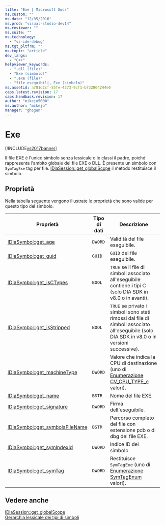 ```yaml
---
title: "Exe | Microsoft Docs"
ms.custom: ""
ms.date: "12/05/2016"
ms.prod: "visual-studio-dev14"
ms.reviewer: ""
ms.suite: ""
ms.technology: 
  - "vs-ide-debug"
ms.tgt_pltfrm: ""
ms.topic: "article"
dev_langs: 
  - "C++"
helpviewer_keywords: 
  - ".dll (file)"
  - "Exe (simbolo)"
  - ".exe (file)"
  - "file eseguibili, Exe (simbolo)"
ms.assetid: a781d2cf-55fe-4373-9cf1-b732864244e0
caps.latest.revision: 17
caps.handback.revision: 17
author: "mikejo5000"
ms.author: "mikejo"
manager: "ghogen"
---
```

# Exe
[!INCLUDE[vs2017banner](../../code-quality/includes/vs2017banner.md)]

Il file EXE è l'unico simbolo senza lessicale o le classi il padre, poiché rappresenta l'ambito globale del file EXE o DLL.  È presente un simbolo con `SymTagExe` tag per file.  [IDiaSession::get\_globalScope](../../debugger/debug-interface-access/idiasession-get-globalscope.md) il metodo restituisce il simbolo.  
  
## Proprietà  
 Nella tabella seguente vengono illustrate le proprietà che sono valide per questo tipo del simbolo.  
  
|Proprietà|Tipo di dati|Descrizione|  
|---------------|------------------|-----------------|  
|[IDiaSymbol::get\_age](../../debugger/debug-interface-access/idiasymbol-get-age.md)|`DWORD`|Validità del file eseguibile.|  
|[IDiaSymbol::get\_guid](../../debugger/debug-interface-access/idiasymbol-get-guid.md)|`GUID`|`GUID` del file eseguibile.|  
|[IDiaSymbol::get\_isCTypes](../../debugger/debug-interface-access/idiasymbol-get-isctypes.md)|`BOOL`|`TRUE` se il file di simboli associato all'eseguibile contiene i tipi C \(solo DIA SDK in v8.0 o in avanti\).|  
|[IDiaSymbol::get\_isStripped](../../debugger/debug-interface-access/idiasymbol-get-isstripped.md)|`BOOL`|`TRUE` se privato i simboli sono stati rimossi dal file di simboli associato all'eseguibile \(solo DIA SDK in v8.0 o in versioni successive\).|  
|[IDiaSymbol::get\_machineType](../../debugger/debug-interface-access/idiasymbol-get-machinetype.md)|`DWORD`|Valore che indica la CPU di destinazione \(uno di [Enumerazione CV\_CPU\_TYPE\_e](../../debugger/debug-interface-access/cv-cpu-type-e.md) valori\).|  
|[IDiaSymbol::get\_name](../../debugger/debug-interface-access/idiasymbol-get-name.md)|`BSTR`|Nome del file EXE.|  
|[IDiaSymbol::get\_signature](../../debugger/debug-interface-access/idiasymbol-get-signature.md)|`DWORD`|Firma dell'eseguibile.|  
|[IDiaSymbol::get\_symbolsFileName](../../debugger/debug-interface-access/idiasymbol-get-symbolsfilename.md)|`BSTR`|Percorso completo del file con estensione pdb o di dbg del file EXE.|  
|[IDiaSymbol::get\_symIndexId](../../debugger/debug-interface-access/idiasymbol-get-symindexid.md)|`DWORD`|Indice ID del simbolo.|  
|[IDiaSymbol::get\_symTag](../../debugger/debug-interface-access/idiasymbol-get-symtag.md)|`DWORD`|Restituisce `SymTagExe` \(uno di  [Enumerazione SymTagEnum](../../debugger/debug-interface-access/symtagenum.md) valori\).|  
  
## Vedere anche  
 [IDiaSession::get\_globalScope](../../debugger/debug-interface-access/idiasession-get-globalscope.md)   
 [Gerarchia lessicale dei tipi di simboli](../../debugger/debug-interface-access/lexical-hierarchy-of-symbol-types.md)
